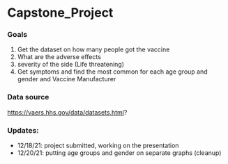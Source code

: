 # Capstone_Project

### Goals

 1. Get the dataset on how many people got the vaccine
 2. What are the adverse effects
 3. severity of the side (Life threatening)
 4. Get symptoms and find the most common for each age group and gender and Vaccine Manufacturer

### Data source

https://vaers.hhs.gov/data/datasets.html?

### Updates:
 - 12/18/21: project submitted, working on the presentation
 - 12/20/21: putting age groups and gender on separate graphs (cleanup)

